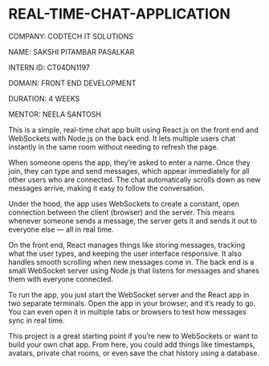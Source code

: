 # REAL-TIME-CHAT-APPLICATION

COMPANY: CODTECH IT SOLUTIONS

NAME: SAKSHI PITAMBAR PASALKAR

INTERN ID: CT04DN1197

DOMAIN: FRONT END DEVELOPMENT

DURATION: 4 WEEKS

MENTOR: NEELA SANTOSH

This is a simple, real-time chat app built using React.js on the front end and WebSockets with Node.js on the back end. It lets multiple users chat instantly in the same room without needing to refresh the page.

When someone opens the app, they’re asked to enter a name. Once they join, they can type and send messages, which appear immediately for all other users who are connected. The chat automatically scrolls down as new messages arrive, making it easy to follow the conversation.

Under the hood, the app uses WebSockets to create a constant, open connection between the client (browser) and the server. This means whenever someone sends a message, the server gets it and sends it out to everyone else — all in real time.

On the front end, React manages things like storing messages, tracking what the user types, and keeping the user interface responsive. It also handles smooth scrolling when new messages come in. The back end is a small WebSocket server using Node.js that listens for messages and shares them with everyone connected.

To run the app, you just start the WebSocket server and the React app in two separate terminals. Open the app in your browser, and it’s ready to go. You can even open it in multiple tabs or browsers to test how messages sync in real time.

This project is a great starting point if you’re new to WebSockets or want to build your own chat app. From here, you could add things like timestamps, avatars, private chat rooms, or even save the chat history using a database.


